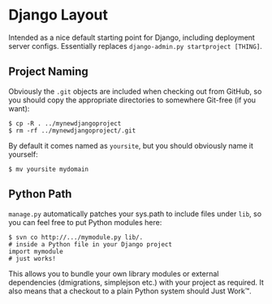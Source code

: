 Django Layout
=============

Intended as a nice default starting point for Django, including deployment server configs. Essentially replaces `django-admin.py startproject [THING]`.

Project Naming
--------------

Obviously the `.git` objects are included when checking out from GitHub, so you should copy the appropriate directories to somewhere Git-free (if you want):

    $ cp -R . ../mynewdjangoproject
    $ rm -rf ../mynewdjangoproject/.git

By default it comes named as `yoursite`, but you should obviously name it yourself:

    $ mv yoursite mydomain

Python Path
------------

`manage.py` automatically patches your sys.path to include files under `lib`, so you can feel free to put Python modules here:

    $ svn co http://.../mymodule.py lib/.
    # inside a Python file in your Django project
    import mymodule
    # just works!

This allows you to bundle your own library modules or external dependencies (dmigrations, simplejson etc.) with your project as required. It also means that a checkout to a plain Python system should Just Work™.